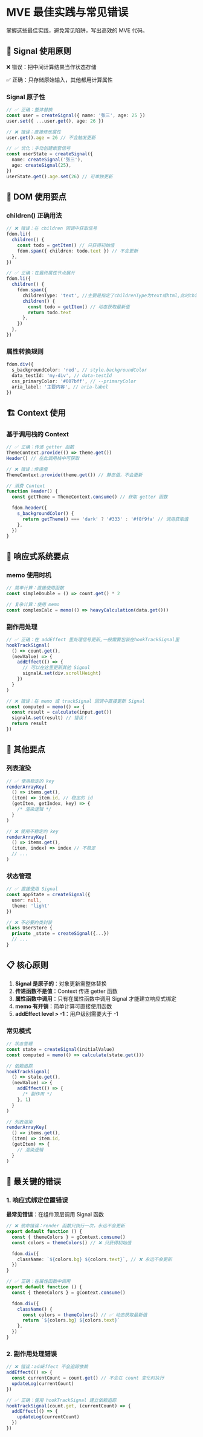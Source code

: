 # MVE 最佳实践与常见错误

掌握这些最佳实践，避免常见陷阱，写出高效的 MVE 代码。

## 🔧 Signal 使用原则

❌ 错误：把中间计算结果当作状态存储

✅ 正确：只存储原始输入，其他都用计算属性

### Signal 原子性

```typescript
// ✅ 正确：整体替换
const user = createSignal({ name: '张三', age: 25 })
user.set({ ...user.get(), age: 26 })

// ❌ 错误：直接修改属性
user.get().age = 26 // 不会触发更新

// ✅ 优化：手动创建嵌套信号
const userState = createSignal({
  name: createSignal('张三'),
  age: createSignal(25),
})
userState.get().age.set(26) // 可单独更新
```

## 🎨 DOM 使用要点

### children() 正确用法

```typescript
// ❌ 错误：在 children 回调中获取信号
fdom.li({
  children() {
    const todo = getItem() // 只获得初始值
    fdom.span({ children: todo.text }) // 不会更新
  },
})

// ✅ 正确：在最终属性节点展开
fdom.li({
  children() {
    fdom.span({
      childrenType: 'text', //主要是指定了childrenType为text或html,此时children不是组件列表,而是内容
      children() {
        const todo = getItem() // 动态获取最新值
        return todo.text
      },
    })
  },
})
```

### 属性转换规则

```typescript
fdom.div({
  s_backgroundColor: 'red', // style.backgroundColor
  data_testId: 'my-div', // data-testId
  css_primaryColor: '#007bff', // --primaryColor
  aria_label: '主要内容', // aria-label
})
```

## 🏗️ Context 使用

### 基于调用栈的 Context

```typescript
// ✅ 正确：传递 getter 函数
ThemeContext.provide(() => theme.get())
Header() // 在此调用栈中可获取

// ❌ 错误：传递值
ThemeContext.provide(theme.get()) // 静态值，不会更新

// 消费 Context
function Header() {
  const getTheme = ThemeContext.consume() // 获取 getter 函数

  fdom.header({
    s_backgroundColor() {
      return getTheme() === 'dark' ? '#333' : '#f8f9fa' // 调用获取值
    },
  })
}
```

## 🔄 响应式系统要点

### memo 使用时机

```typescript
// 简单计算：直接使用函数
const simpleDouble = () => count.get() * 2

// 复杂计算：使用 memo
const complexCalc = memo(() => heavyCalculation(data.get()))
```

### 副作用处理

```typescript
// ✅ 正确：在 addEffect 里处理信号更新,一般需要包装在hookTrackSignal里
hookTrackSignal(
  () => count.get(),
  (newValue) => {
    addEffect(() => {
      // 可以在这里更新其他 Signal
      signalA.set(div.scrollHeight)
    })
  }
)

// ❌ 错误：在 memo 或 trackSignal 回调中直接更新 Signal
const computed = memo(() => {
  const result = calculate(input.get())
  signalA.set(result) // 错误！
  return result
})
```

## 🎯 其他要点

### 列表渲染

```typescript
// ✅ 使用稳定的 key
renderArrayKey(
  () => items.get(),
  (item) => item.id, // 稳定的 id
  (getItem, getIndex, key) => {
    /* 渲染逻辑 */
  }
)

// ❌ 使用不稳定的 key
renderArrayKey(
  () => items.get(),
  (item, index) => index // 不稳定
  // ...
)
```

### 状态管理

```typescript
// ✅ 直接使用 Signal
const appState = createSignal({
  user: null,
  theme: 'light'
})

// ❌ 不必要的类封装
class UserStore {
  private _state = createSignal({...})
  // ...
}
```

## 📋 核心原则

1. **Signal 是原子的**：对象更新需整体替换
2. **传递函数不是值**：Context 传递 getter 函数
3. **属性函数中调用**：只有在属性函数中调用 Signal 才能建立响应式绑定
4. **memo 有开销**：简单计算可直接使用函数
5. **addEffect level > -1**：用户级别需要大于 -1

### 常见模式

```typescript
// 状态管理
const state = createSignal(initialValue)
const computed = memo(() => calculate(state.get()))

// 依赖追踪
hookTrackSignal(
  () => state.get(),
  (newValue) => {
    addEffect(() => {
      /* 副作用 */
    }, 1)
  }
)

// 列表渲染
renderArrayKey(
  () => items.get(),
  (item) => item.id,
  (getItem) => {
    // 渲染逻辑
  }
)
```

## 🚨 最关键的错误

### 1. 响应式绑定位置错误

**最常见错误**：在组件顶层调用 Signal 函数

```typescript
// ❌ 致命错误：render 函数只执行一次，永远不会更新
export default function () {
  const { themeColors } = gContext.consume()
  const colors = themeColors() // ❌ 只获得初始值

  fdom.div({
    className: `${colors.bg} ${colors.text}`, // ❌ 永远不会更新
  })
}

// ✅ 正确：在属性函数中调用
export default function () {
  const { themeColors } = gContext.consume()

  fdom.div({
    className() {
      const colors = themeColors() // ✅ 动态获取最新值
      return `${colors.bg} ${colors.text}`
    },
  })
}
```

### 2. 副作用处理错误

```typescript
// ❌ 错误：addEffect 不会追踪依赖
addEffect(() => {
  const currentCount = count.get() // 不会在 count 变化时执行
  updateLog(currentCount)
})

// ✅ 正确：使用 hookTrackSignal 建立依赖追踪
hookTrackSignal(count.get, (currentCount) => {
  addEffect(() => {
    updateLog(currentCount)
  })
})
```
